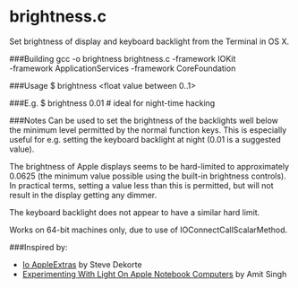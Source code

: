 # brightness.c

Set brightness of display and keyboard backlight from the Terminal in OS X.
   
###Building
    gcc -o brightness brightness.c -framework IOKit \
       -framework ApplicationServices -framework CoreFoundation

###Usage
    $ brightness <float value between 0..1>

###E.g.
    $ brightness 0.01   # ideal for night-time hacking

###Notes
Can be used to set the brightness of the backlights well below the minimum
level permitted by the normal function keys. This is especially useful for
e.g. setting the keyboard backlight at night (0.01 is a suggested value).

The brightness of Apple displays seems to be hard-limited to approximately 0.0625 (the minimum value possible using the built-in brightness controls). In practical terms, setting a value less than this is permitted, but will not result in the display getting any dimmer.

The keyboard backlight does not appear to have a similar hard limit.

Works on 64-bit machines only, due to use of IOConnectCallScalarMethod.
 
###Inspired by:
* [Io AppleExtras](https://github.com/stevedekorte/io/blob/master/addons/AppleExtras) by Steve Dekorte
* [Experimenting With Light On Apple Notebook Computers](http://www.osxbook.com/book/bonus/chapter10/light/) by Amit Singh
